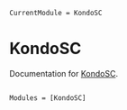 ```@meta
CurrentModule = KondoSC
```

# KondoSC

Documentation for [KondoSC](https://github.com/Hao-Phys/KondoSC.jl).

```@index
```

```@autodocs
Modules = [KondoSC]
```
